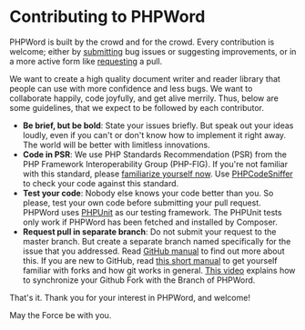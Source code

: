 # Contributing to PHPWord

PHPWord is built by the crowd and for the crowd. Every contribution is welcome; either by [submitting](https://github.com/PHPOffice/PHPWord/issues) bug issues or suggesting improvements, or in a more active form like [requesting](https://github.com/PHPOffice/PHPWord/pulls) a pull.

We want to create a high quality document writer and reader library that people can use with more confidence and less bugs. We want to collaborate happily, code joyfully, and get alive merrily. Thus, below are some guidelines, that we expect to be followed by each contributor.

- **Be brief, but be bold**: State your issues briefly. But speak out your ideas loudly, even if you can't or don't know how to implement it right away. The world will be better with limitless innovations.
- **Code in PSR**: We use PHP Standards Recommendation (PSR) from the PHP Framework Interoperability Group (PHP-FIG). If you're not familiar with this standard, please [familiarize yourself now](https://github.com/php-fig/fig-standards). Use [PHPCodeSniffer](http://pear.php.net/package/PHP_CodeSniffer/) to check your code against this standard.
- **Test your code**: Nobody else knows your code better than you. So please, test your own code before submitting your pull request. PHPWord uses [PHPUnit](http://phpunit.de/) as our testing framework. The PHPUnit tests only work if PHPWord has been fetched and installed by Composer.
- **Request pull in separate branch**: Do not submit your request to the master branch. But create a separate branch named specifically for the issue that you addressed. Read [GitHub manual](https://help.github.com/articles/using-pull-requests) to find out more about this. If you are new to GitHub, read [this short manual](https://help.github.com/articles/fork-a-repo) to get yourself familiar with forks and how git works in general. [This video](http://www.youtube.com/watch?v=-zvHQXnBO6c) explains how to synchronize your Github Fork with the Branch of PHPWord.

That's it. Thank you for your interest in PHPWord, and welcome!

May the Force be with you.
